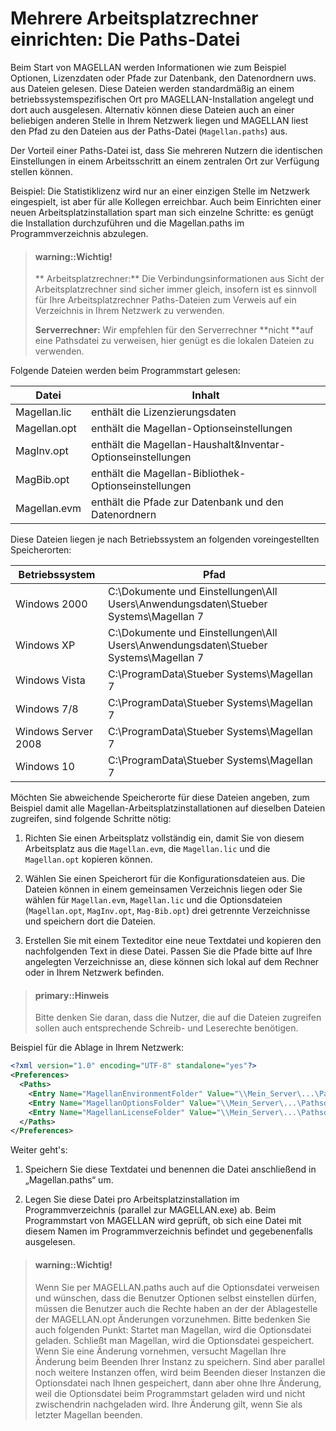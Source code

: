 # Mehrere Arbeitsplatzrechner einrichten: Die Paths-Datei

Beim Start von MAGELLAN werden Informationen wie zum Beispiel Optionen, Lizenzdaten oder Pfade zur Datenbank, den Datenordnern uws. aus Dateien gelesen. Diese Dateien werden standardmäßig an einem betriebssystemspezifischen Ort pro MAGELLAN-Installation angelegt und dort auch ausgelesen. 
Alternativ können diese Dateien auch an einer beliebigen anderen Stelle in Ihrem Netzwerk liegen und MAGELLAN liest den Pfad zu den Dateien aus der Paths-Datei (``Magellan.paths``) aus. 

Der Vorteil einer Paths-Datei ist, dass Sie mehreren Nutzern die identischen Einstellungen in einem Arbeitsschritt an einem zentralen Ort zur Verfügung stellen können.

Beispiel: 
Die Statistiklizenz wird nur an einer einzigen Stelle im Netzwerk eingespielt, ist aber für alle Kollegen erreichbar. 
Auch beim Einrichten einer neuen Arbeitsplatzinstallation spart man sich einzelne Schritte: es genügt die Installation durchzuführen und die Magellan.paths im Programmverzeichnis abzulegen.


> #### warning::Wichtig!
>
>** Arbeitsplatzrechner:** Die Verbindungsinformationen aus Sicht der Arbeitsplatzrechner sind sicher immer gleich, insofern ist es sinnvoll für Ihre Arbeitsplatzrechner Paths-Dateien zum Verweis auf ein Verzeichnis in Ihrem Netzwerk zu verwenden.
> 
> **Serverrechner:** Wir empfehlen für den Serverrechner **nicht **auf eine Pathsdatei zu verweisen, hier genügt es die lokalen Dateien zu verwenden.

Folgende Dateien werden beim Programmstart gelesen:


| Datei        | Inhalt                                   |
|--------------|------------------------------------------|
| Magellan.lic | enthält die Lizenzierungsdaten           |
| Magellan.opt | enthält die Magellan-Optionseinstellungen |
| MagInv.opt   | enthält die Magellan-Haushalt&Inventar-Optionseinstellungen |
| MagBib.opt   | enthält die Magellan-Bibliothek-Optionseinstellungen |
| Magellan.evm | enthält die Pfade zur Datenbank und den Datenordnern |



Diese Dateien liegen je nach Betriebssystem an folgenden voreingestellten Speicherorten:


| Betriebssystem      | Pfad                                     |
|---------------------|------------------------------------------|
| Windows 2000        | C:\Dokumente und Einstellungen\All Users\Anwendungsdaten\Stueber Systems\Magellan 7 |
| Windows XP          | C:\Dokumente und Einstellungen\All Users\Anwendungsdaten\Stueber Systems\Magellan 7 |
| Windows Vista       | C:\ProgramData\Stueber Systems\Magellan 7 |
| Windows 7/8         | C:\ProgramData\Stueber Systems\Magellan 7 |
| Windows Server 2008 | C:\ProgramData\Stueber Systems\Magellan 7 |
| Windows 10          | C:\ProgramData\Stueber Systems\Magellan 7 |



Möchten Sie abweichende Speicherorte für diese Dateien angeben, zum Beispiel damit alle Magellan-Arbeitsplatzinstallationen auf dieselben Dateien zugreifen, sind folgende Schritte nötig:

1. Richten Sie einen Arbeitsplatz vollständig ein, damit Sie von diesem Arbeitsplatz aus die ``Magellan.evm``, die ``Magellan.lic`` und die ``Magellan.opt`` kopieren können. 

2. Wählen Sie einen Speicherort für die Konfigurationsdateien aus. Die Dateien können in einem gemeinsamen Verzeichnis liegen oder Sie wählen für ``Magellan.evm``, ``Magellan.lic`` und die Optionsdateien (``Magellan.opt``, ``MagInv.opt``, ``Mag-Bib.opt``) drei getrennte Verzeichnisse und speichern dort die Dateien.

3. Erstellen Sie mit einem Texteditor eine neue Textdatei und kopieren den nachfolgenden Text in diese Datei. Passen Sie die Pfade bitte auf Ihre angelegten Verzeichnisse an, diese können sich lokal auf dem Rechner oder in Ihrem Netzwerk befinden. 

> #### primary::Hinweis
>
> Bitte denken Sie daran, dass die Nutzer, die auf die Dateien zugreifen sollen auch entsprechende Schreib- und Leserechte benötigen.

Beispiel für die Ablage in Ihrem Netzwerk: 

``` xml
<?xml version="1.0" encoding="UTF-8" standalone="yes"?>
<Preferences>
  <Paths>
    <Entry Name="MagellanEnvironmentFolder" Value="\\Mein_Server\...\Pathsdateien"/>
    <Entry Name="MagellanOptionsFolder" Value="\\Mein_Server\...\Pathsdateien"/>
    <Entry Name="MagellanLicenseFolder" Value="\\Mein_Server\...\Pathsdateien"/>
  </Paths>
</Preferences>
```

Weiter geht's:

1. Speichern Sie diese Textdatei und benennen die Datei anschließend in „Magellan.paths“ um.

2. Legen Sie diese Datei pro Arbeitsplatzinstallation im Programmverzeichnis (parallel zur MAGELLAN.exe) ab. Beim Programmstart von MAGELLAN wird geprüft, ob sich eine Datei mit diesem Namen im Programmverzeichnis befindet und gegebenenfalls ausgelesen.

> #### warning::Wichtig!
>
> Wenn Sie per MAGELLAN.paths auch auf die Optionsdatei verweisen und wünschen, dass die Benutzer Optionen selbst einstellen dürfen, müssen die Benutzer auch die Rechte haben an der der Ablagestelle der MAGELLAN.opt Änderungen vorzunehmen.
> Bitte bedenken Sie auch folgenden Punkt: 
> Startet man Magellan, wird die Optionsdatei geladen. Schließt man Magellan, wird die Optionsdatei gespeichert. Wenn Sie eine Änderung vornehmen, versucht Magellan Ihre Änderung beim Beenden Ihrer Instanz zu speichern. Sind aber parallel noch weitere Instanzen offen, wird beim Beenden dieser Instanzen die Optionsdatei nach Ihnen gespeichert, dann aber ohne Ihre Änderung, weil die Optionsdatei beim Programmstart geladen wird und nicht zwischendrin nachgeladen wird. Ihre Änderung gilt, wenn Sie als letzter Magellan beenden.




